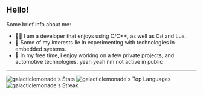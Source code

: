 ## Hello!

Some brief info about me:
- 👨‍💻 I am a developer that enjoys using C/C++, as well as C# and Lua.
- 👀 Some of my interests lie in experimenting with technologies in embedded syetems.
- 🚀 In my free time, I enjoy working on a few private projects, and automotive technologies.
yeah yeah i'm not active in public

<hr>

![galacticlemonade's Stats](https://github-readme-stats.vercel.app/api?username=galacticlemonade&theme=cobalt&show_icons=true&hide_border=true&count_private=true)
![galacticlemonade's Top Languages](https://github-readme-stats.vercel.app/api/top-langs/?username=galacticlemonade&theme=cobalt&show_icons=true&hide_border=true&layout=compact)
![galacticlemonade's Streak](https://github-readme-streak-stats.herokuapp.com/?user=galacticlemonade&theme=cobalt&hide_border=true)
